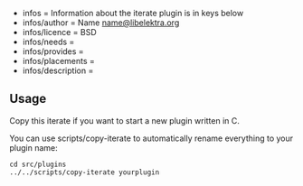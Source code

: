 - infos = Information about the iterate plugin is in keys below
- infos/author = Name <name@libelektra.org>
- infos/licence = BSD
- infos/needs =
- infos/provides =
- infos/placements =
- infos/description =

## Usage ##

Copy this iterate if you want to start a new
plugin written in C.

You can use scripts/copy-iterate
to automatically rename everything to your
plugin name:

	cd src/plugins
	../../scripts/copy-iterate yourplugin

